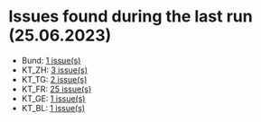 # Issues found during the last run (25.06.2023)

- Bund: [1 issue(s)](tools/Bund_errors.csv)
- KT_ZH: [3 issue(s)](tools/KT_ZH_errors.csv)
- KT_TG: [2 issue(s)](tools/KT_TG_errors.csv)
- KT_FR: [25 issue(s)](tools/KT_FR_errors.csv)
- KT_GE: [1 issue(s)](tools/KT_GE_errors.csv)
- KT_BL: [1 issue(s)](tools/KT_BL_errors.csv)
